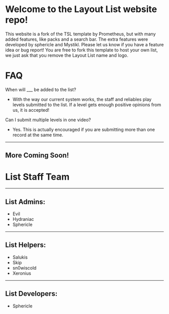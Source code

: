 # Welcome to the Layout List website repo!

This website is a fork of the TSL template by Prometheus, but with many added features, like packs and a search bar.
The extra features were developed by sphericle and Mystikl. Please let us know if you have a feature idea or bug report!
You are free to fork this template to host your own list, we just ask that you remove the Layout List name and logo.  

# FAQ

When will ___ be added to the list?

* With the way our current system works, the staff and reliables play levels submitted to the list. If a level gets enough positive opinions from us, it is accepted!

Can I submit multiple levels in one video?

* Yes. This is actually encouraged if you are submitting more than one record at the same time.


---

## More Coming Soon!

# List Staff Team


---

## List Admins:

* Evil
* Hydraniac
* Sphericle


---

## List Helpers:

* Salukis
* Skip
* sn0wiscold
* Xeronius


---

## List Developers:

* Sphericle


